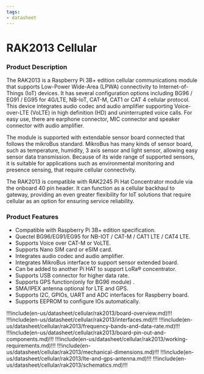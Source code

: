 ```yaml
---
tags:
- datasheet
---
```



# RAK2013 Cellular

<rk-img
  src="/assets/images/datasheet/rak2013/rak2013.jpg"
  width="50%"
  figure-number="1"
  caption="RAK2013 Cellular Board"
/>

### Product Description

The RAK2013 is a Raspberry Pi 3B+ edition cellular communications module that supports Low-Power Wide-Area (LPWA) connectivity to Internet-of-Things (IoT) devices. It has several configuration options including BG96 / EG91 / EG95 for 4G/LTE, NB-IoT, CAT-M, CAT1 or CAT 4 cellular protocol. This device integrates audio codec and audio amplifier supporting Voice-over-LTE (VoLTE) in high definition (HD) and uninterrupted voice calls. For easy use, there are earphone connector, MIC connector and speaker connector with audio amplifier.

The module is supported with extendable sensor board connected that follows the mikroBus standard. MikroBus has many kinds of sensor board, such as temperature, humidity, 3 axis sensor and light sensor, allowing easy sensor data transmission. Because of its wide range of supported sensors, it is suitable for applications such as environmental monitoring and presence sensing, that require cellular connectivity.

The RAK2013 is compatible with RAK2245 Pi Hat Concentrator module via the onboard 40 pin header. It can function as a cellular backhaul to gateway, providing an even greater flexibility for IoT solutions that require cellular as an option for ensuring service reliability.

### Product Features

* Compatible with Raspberry Pi 3B+ edition specification.
* Quectel BG96/EG91/EG95 for NB-IOT / CAT-M / CAT1 LTE / CAT4 LTE.
* Supports Voice over CAT-M or VoLTE.
* Supports Nano SIM card or eSIM card.
* Integrates audio codec and audio amplifier.
* Integrates MikroBus interface to support sensor extended board.
* Can be added to another Pi HAT to support LoRa® concentrator.
* Supports USB connector for higher data rate.
* Supports GPS function(only for BG96 module) .
* SMA/IPEX antenna optional for LTE and GPS.
* Supports I2C, GPIOs, UART and ADC interfaces for Raspberry board.
* Supports EEPROM to configure IOs automatically.

!!!include(en-us/datasheet/cellular/rak2013/board-overview.md)!!!
!!!include(en-us/datasheet/cellular/rak2013/interfaces.md)!!!
!!!include(en-us/datasheet/cellular/rak2013/frequency-bands-and-data-rate.md)!!!
!!!include(en-us/datasheet/cellular/rak2013/board-pin-out-and-components.md)!!!
!!!include(en-us/datasheet/cellular/rak2013/working-requirements.md)!!!
!!!include(en-us/datasheet/cellular/rak2013/mechanical-dimensions.md)!!!
!!!include(en-us/datasheet/cellular/rak2013/lte-and-gps-antenna.md)!!!
!!!include(en-us/datasheet/cellular/rak2013/schematics.md)!!!